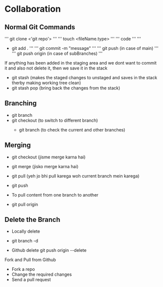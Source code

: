 # Collaboration

## Normal Git Commands
'''
git clone <'git repo'>
'''
'''
touch <fileName.type>
'''
'''
code <fileName>
'''
'''
- git add .
'''
'''
git commit -m "message"
'''
'''
git push (in case of main)
'''
'''
git push origin <branchName> (in case of subBranches)
'''
  
If anything has been added in the staging area and we dont want to commit it and also not delete it, then we save it in the stack 
- git stash (makes the staged changes to unstaged and saves in the stack therby making working tree clean)
- git stash pop (bring back the changes from the stack)
  
## Branching
- git branch <branchName>
- git checkout <branchName> (to switch to different branch)
  - git branch (to check the current and other branches)
  
## Merging
- git checkout <branchName> (jisme merge karna hai)
- git merge <branchName> (jisko merge karna hai)
- git pull (yeh jo bhi pull karega woh current branch mein karega)
- git push 
  
- To pull content from one branch to another 
- git pull origin <branchName>
  
## Delete the Branch
- Locally delete
- git branch -d <branchName>
  
- Github delete
git push origin --delete <remote-branch-name>
  
Fork and Pull from Github 
- Fork a repo
- Change the required changes
- Send a pull request
